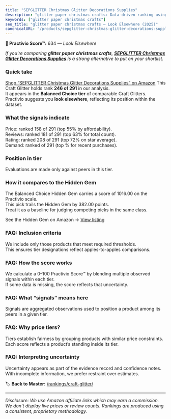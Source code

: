 ```yaml
---
title: "SEPGLITTER Christmas Glitter Decorations Supplies"
description: "glitter paper christmas crafts: Data-driven ranking using the Practivio Score™. Positioned by quality, value, demand, findability, momentum."
keywords: ["glitter paper christmas crafts"]
seo_title: "glitter paper christmas crafts — Look Elsewhere (2025)"
canonicalURL: "/products/sepglitter-christmas-glitter-decorations-supplies-B0D9QLKLX2/"
---
```


**🚫 Practivio Score™:** 634 — _Look Elsewhere_


*If you're comparing **glitter paper christmas crafts**, **[SEPGLITTER Christmas Glitter Decorations Supplies](https://www.amazon.com/dp/B0D9QLKLX2?tag=practivio-20)** is a strong alternative to put on your shortlist.*
### Quick take
[Shop “SEPGLITTER Christmas Glitter Decorations Supplies” on Amazon](https://www.amazon.com/dp/B0D9QLKLX2?tag=practivio-20)
This Craft Glitter holds rank **246 of 291** in our analysis.  
It appears in the **Balanced Choice tier** of comparable Craft Glitters.  
Practivio suggests you **look elsewhere**, reflecting its position within the dataset.

### What the signals indicate
Price: ranked 158 of 291 (top 55% by affordability).  
Reviews: ranked 181 of 291 (top 63% for total count).  
Rating: ranked 208 of 291 (top 72% on star average).  
Demand: ranked  of 291 (top % for recent purchases).

### Position in tier
Evaluations are made only against peers in this tier.

### How it compares to the Hidden Gem
The Balanced Choice Hidden Gem carries a score of 1016.00 on the Practivio scale.  
This pick trails the Hidden Gem by 382.00 points.  
Treat it as a baseline for judging competing picks in the same class.  

See the Hidden Gem on Amazon → [View listing](https://www.amazon.com/dp/B009WLPEJA?tag=practivio-20)

### FAQ: Inclusion criteria
We include only those products that meet required thresholds.  
This ensures tier designations reflect apples-to-apples comparisons.

### FAQ: How the score works
We calculate a 0–100 Practivio Score™ by blending multiple observed signals within each tier.  
If some data is missing, the score reflects that uncertainty.

### FAQ: What “signals” means here
Signals are aggregated observations used to position a product among its peers in a given tier.

### FAQ: Why price tiers?
Tiers establish fairness by grouping products with similar price constraints.  
Each score reflects a product’s standing inside its tier.

### FAQ: Interpreting uncertainty
Uncertainty appears as part of the evidence record and confidence notes.  
With incomplete information, we prefer restraint over estimates.


🏷️ **Back to Master:** [/rankings/craft-glitter/](/rankings/craft-glitter/)

---
_Disclosure: We use Amazon affiliate links which may earn a commission. We don’t display live prices or review counts. Rankings are produced using a consistent, proprietary methodology._
